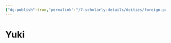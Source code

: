 ```yaml
---
{"dg-publish":true,"permalink":"/7-scholarly-details/deities/foreign-pantheons/the-sacred-dragons/yuki/"}
---
```


# Yuki
